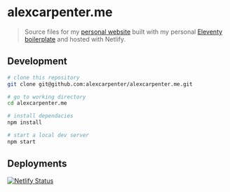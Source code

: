 # alexcarpenter.me

> Source files for my [personal website](https://alexcarpenter.me) built with my personal [Eleventy boilerplate](https://github.com/alexcarpenter/eleventy-boilerplate) and hosted with Netlify.

## Development

```bash
# clone this repository
git clone git@github.com:alexcarpenter/alexcarpenter.me.git

# go to working directory
cd alexcarpenter.me

# install dependacies
npm install

# start a local dev server
npm start
```

## Deployments

[![Netlify Status](https://api.netlify.com/api/v1/badges/ff5b1139-f74a-4f07-b65a-fffb4ea38e94/deploy-status)](https://app.netlify.com/sites/jovial-shaw-cc9635/deploys)
